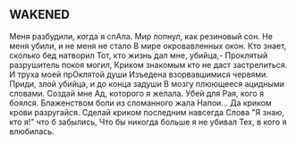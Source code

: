 [comment]: <> (@formatter:off)
[@author]: <> "Gargoyle"
[@date]: <> "2004-01-01 00:00"
[@genre]: <> "poetry"

WAKENED
---

Меня разбудили, когда я спАла.
Мир лопнул, как резиновый сон.
Не меня убили, и не меня не стало
В мире окровавленных окон.
Кто знает, сколько бед натворил
Тот, кто жизнь дал мне, убийца,-
Проклятый разрушитель покоя могил,
Криком знакомым кто не даст застрелиться.
И труха моей прОклятой души
Изъедена взорвавшимися червями.
Приди, злой убийца, и до конца задуши
В мозгу плюющееся ацидными словами.
Создай мне Ад, которого я желала.
Убей для Рая, кого я боялся.
Блаженством боли из сломанного жала
Напои... Да криком крови разругайся.
Сделай криком последним навсегда
Слова "Я знаю, кто я!" что б забылись,
Что бы никогда больше я не убивал
Тех, в кого я влюбилась.

